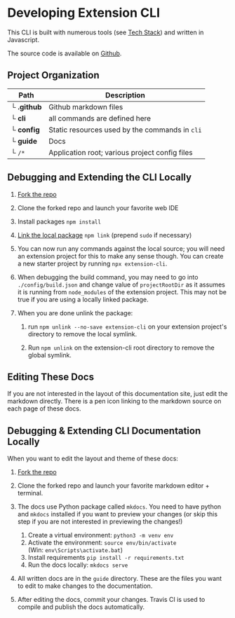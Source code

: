 # Developing Extension CLI

This CLI is built with numerous tools (see [Tech Stack](extension-cli/11-stack/)) and written in Javascript. 

The source code is available on [Github](https://github.com/MobileFirstLLC/extension-cli).


## Project Organization

Path | Description
--- | ---
└ **.github** | Github markdown files
└ **cli** |  all commands are defined here
└ **config** | Static resources used by the commands in `cli`
└ **guide** | Docs
└ `/*` | Application root; various project config files


## Debugging and Extending the CLI Locally

1. [Fork the repo](https://github.com/MobileFirstLLC/extension-cli/fork)

2. Clone the forked repo and launch your favorite web IDE

3. Install packages `npm install`

4. [Link the local package](https://docs.npmjs.com/cli/link.html) `npm link` (prepend `sudo` if necessary)

5. You can now run any commands against the local source; you will need an extension project for this to make any sense though. You can create a new starter project by running `npx extension-cli`.

6. When debugging the build command, you may need to go into `./config/build.json` and change value of `projectRootDir` as it assumes it is running from `node_modules` of the extension project. This may not be true if you are using a locally linked package.

7. When you are done unlink the package: 

    1. run `npm unlink --no-save extension-cli` on your extension project's directory to remove the local symlink. 
    
    2. Run `npm unlink` on the extension-cli root directory to remove the global symlink.

## Editing These Docs

If you are not interested in the layout of this documentation site, just edit the markdown directly.
There is a pen icon linking to the markdown source on each page of these docs.

## Debugging & Extending CLI Documentation Locally

When you want to edit the layout and theme of these docs:

1. [Fork the repo](https://github.com/MobileFirstLLC/extension-cli/fork)

2. Clone the forked repo and launch your favorite markdown editor + terminal.

3. The docs use Python package called `mkdocs`. You need to have python and `mkdocs` installed if you want to preview your changes (or skip this step if you are not interested in previewing the changes!)

    1. Create a virtual environment: `python3 -m venv env`
    2. Activate the environment: `source env/bin/activate`
       <br/>(Win: `env\Scripts\activate.bat`)
    3. Install requirements `pip install -r requirements.txt`
    4. Run the docs locally: `mkdocs serve`

4. All written docs are in the `guide` directory. These are the files you want to edit to make changes to the documentation. 

5. After editing the docs, commit your changes. Travis CI is used to compile and publish the docs automatically.
